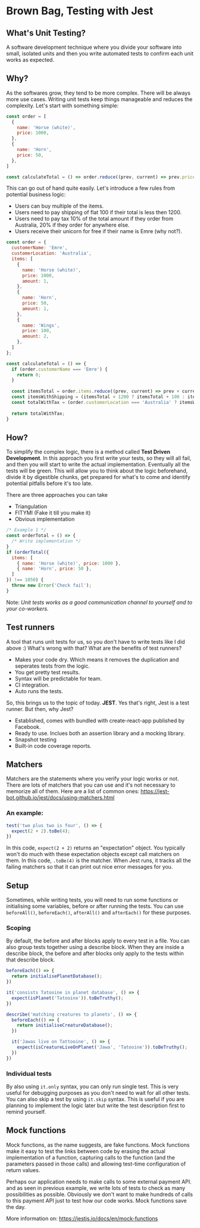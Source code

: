 # Brown Bag, Testing with Jest

## What's Unit Testing?
A software development technique where you divide your software into small, isolated units and then you write automated tests to confirm each unit works as expected.

## Why?
As the softwares grow, they tend to be more complex. There will be always more use cases. Writing unit tests keep things manageable and reduces the complexity. Let's start with something simple:

```javascript
const order = [
  {
    name: 'Horse (white)',
    price: 1000,
  },
  {
    name: 'Horn',
    price: 50,
  },
]

const calculateTotal = () => order.reduce((prev, current) => prev.price + current.price);
```
This can go out of hand quite easily. Let's introduce a few rules from potential business logic:
* Users can buy multiple of the items.
* Users need to pay shipping of flat 100 if their total is less then 1200.
* Users need to pay tax 10% of the total amount if they order from Australia, 20% if they order for anywhere else.
* Users receive their unicorn for free if their name is Emre (why not?).
```javascript
const order = {
  customerName: 'Emre',
  customerLocation: 'Australia',
  items: [
    {
      name: 'Horse (white)',
      price: 1000,
      amount: 1,
    },
    {
      name: 'Horn',
      price: 50,
      amount: 1,
    },
    {
      name: 'Wings',
      price: 100,
      amount: 2,
    },
  ]
};

const calculateTotal = () => {
  if (order.customerName === 'Emre') {
    return 0;
  }
  
  const itemsTotal = order.items.reduce((prev, current) => prev + current.price * current.amount, 0);
  const itemsWithShipping = (itemsTotal < 1200 ? itemsTotal + 100 : itemsTotal);
  const totalWithTax = (order.customerLocation === 'Australia' ? itemsWithShipping * 1.1 : itemsWithShipping * 1.2);
  
  return totalWithTax;
}
```
## How?
To simplify the complex logic, there is a method called **Test Driven Development**. In this approach you first write your tests, so they will all fail, and then you will start to write the actual implementation. Eventually all the tests will be green. This will allow you to think about the logic beforehand, divide it by digestible chunks, get prepared for what's to come and identify potential pitfalls before it's too late.

There are three approaches you can take
* Triangulation
* FITYMI (Fake it till you make it)
* Obvious implementation

```javascript
/* Example 1 */
const orderTotal = () => {
  /* Write implementation */
}
if (orderTotal({
  items: [
    { name: 'Horse (white)', price: 1000 },
    { name: 'Horn', price: 50 },
  ]
}) !== 1050) {
  throw new Error('Check fail');
}
```

Note: *Unit tests works as a good communication channel to yourself and to your co-workers.*

## Test runners
A tool that runs unit tests for us, so you don't have to write tests like I did above :) What's wrong with that? What are the benefits of test runners?

* Makes your code dry. Which means it removes the duplication and seperates tests from the logic.
* You get pretty test results.
* Syntax will be predictable for team.
* CI integration.
* Auto runs the tests.

So, this brings us to the topic of today. **JEST**. Yes that's right, Jest is a test runner. But then, why Jest? 

* Established, comes with bundled with create-react-app published by Facebook.
* Ready to use. Inclues both an assertion library and a mocking library.
* Snapshot testing
* Built-in code coverage reports.

## Matchers
Matchers are the statements where you verify your logic works or not. There are lots of matchers that you can use and it's not necessary to memorize all of them. Here are a list of common ones: 
https://jest-bot.github.io/jest/docs/using-matchers.html

### An example:
```javascript
test('two plus two is four', () => {
  expect(2 + 2).toBe(4);
})
```

In this code, `expect(2 + 2)` returns an "expectation" object. You typically won't do much with these expectation objects except call matchers on them. In this code, `.toBe(4)` is the matcher. When Jest runs, it tracks all the failing matchers so that it can print out nice error messages for you.

## Setup
Sometimes, while writing tests, you will need to run some functions or initialising some variables, before or after running the tests. You can use `beforeAll()`, `beforeEach()`, `afterAll()` and `afterEach()` for these purposes.

### Scoping
By default, the before and after blocks apply to every test in a file. You can also group tests together using a describe block. When they are inside a describe block, the before and after blocks only apply to the tests within that describe block.

```javascript
beforeEach(() => {
  return initialisePlanetDatabase();
})

it('consists Tatooine in planet database', () => {
  expect(isPlanet('Tatooine')).toBeTruthy();
})

describe('matching creatures to planets', () => {
  beforeEach(() => {
    return initialiseCreatureDatabase();
  })

  it('Jawas live on Tattooine', () => {
    expect(isCreatureLiveOnPlanet('Jawa', 'Tatooine')).toBeTruthy();
  })
})
```

### Individual tests
By also using `it.only` syntax, you can only run single test. This is very useful for debugging purposes as you don't need to wait for all other tests. You can also skip a test by using `it.skip` syntax. This is useful if you are planning to implement the logic later but write the test description first to remind yourself.

## Mock functions
Mock functions, as the name suggests, are fake functions. Mock functions make it easy to test the links between code by erasing the actual implementation of a function, capturing calls to the function (and the parameters passed in those calls) and allowing test-time configuration of return values.

Perhaps our application needs to make calls to some external payment API. and as seen in previous example, we write lots of tests to check as many possibilities as possible. Obviously we don't want to make hundreds of calls to this payment API just to test how our code works. Mock functions save the day.

More information on: https://jestjs.io/docs/en/mock-functions